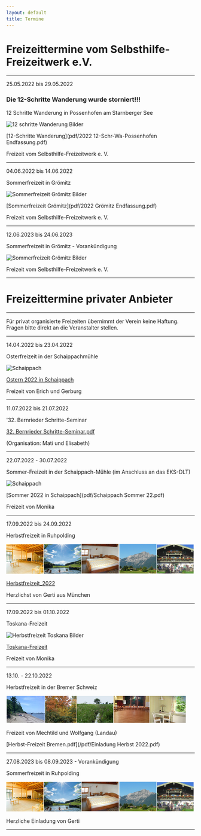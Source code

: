 ```yaml
---
layout: default
title: Termine
---
```

# Freizeittermine vom Selbsthilfe-Freizeitwerk e.V.

---------------------------------------------------------------------------------------------------

25.05.2022 bis 29.05.2022 

### Die 12-Schritte Wanderung wurde storniert!!!

12 Schritte Wanderung in Possenhofen am Starnberger See

![12 schritte Wanderung Bilder](https://ik.imagekit.io/zcrl68n9dky/tr:oi-leisten@@W_5.jpeg,ox-0,oy-0,ow-94,oh-68:oi-leisten@@W_2.jpeg,ox-97,oy-0,ow-94,oh-68:oi-leisten@@W_3.jpeg,ox-194,oy-0,ow-94,oh-68:oi-leisten@@W_4.jpeg,ox-291,oy-0,ow-94,oh-68:oi-leisten@@W_1.jpeg,ox-388,oy-0,ow-94,oh-68/white.jpg)

[12-Schritte Wanderung](pdf/2022 12-Schr-Wa-Possenhofen Endfassung.pdf)

Freizeit vom Selbsthilfe-Freizeitwerk e. V. 

---------------------------------------------------------------------------------------------------

04.06.2022 bis 14.06.2022 

Sommerfreizeit in Grömitz

![Sommerfreizeit Grömitz Bilder](https://ik.imagekit.io/zcrl68n9dky/tr:oi-leisten@@GR_1.jpeg,ox-0,oy-0,ow-94,oh-68:oi-leisten@@GR_2.jpeg,ox-97,oy-0,ow-94,oh-68:oi-leisten@@GR_3.jpeg,ox-194,oy-0,ow-94,oh-68:oi-leisten@@GR_4.jpeg,ox-291,oy-0,ow-94,oh-68:oi-leisten@@GR_5.jpeg,ox-388,oy-0,ow-94,oh-68/white.jpg)

[Sommerfreizeit Grömitz](pdf/2022 Grömitz Endfassung.pdf)

Freizeit vom Selbsthilfe-Freizeitwerk e. V. 

--------------------------------------------------------------------------------------------------

12.06.2023 bis 24.06.2023 

Sommerfreizeit in Grömitz - Vorankündigung 

![Sommerfreizeit Grömitz Bilder](https://ik.imagekit.io/zcrl68n9dky/tr:oi-leisten@@GR_1.jpeg,ox-0,oy-0,ow-94,oh-68:oi-leisten@@GR_2.jpeg,ox-97,oy-0,ow-94,oh-68:oi-leisten@@GR_3.jpeg,ox-194,oy-0,ow-94,oh-68:oi-leisten@@GR_4.jpeg,ox-291,oy-0,ow-94,oh-68:oi-leisten@@GR_5.jpeg,ox-388,oy-0,ow-94,oh-68/white.jpg)

Freizeit vom Selbsthilfe-Freizeitwerk e. V. 

---------------------------------------------------------------------------------------------------

# Freizeittermine privater Anbieter

---------------------------------------------------------------------------------------------------

Für privat organisierte Freizeiten übernimmt der Verein keine Haftung. Fragen bitte direkt an die Veranstalter stellen.

---------------------------------------------------------------------------------------------------

14.04.2022 bis 23.04.2022 

Osterfreizeit in der Schaippachmühle 

![Schaippach](/images/schaippach.jpeg)

[Ostern 2022 in Schaippach](pdf/2022OsternSchaippach.pdf)

Freizeit von Erich und Gerburg 

-----------------------------------------------------------------------------------------------------

11.07.2022 bis 21.07.2022

'32. Bernrieder Schritte-Seminar

[32. Bernrieder Schritte-Seminar.pdf](/pdf/Bernried22-22.04.06-1Flyer.pdf)

(Organisation: Mati und Elisabeth)

-----------------------------------------------------------------------------------------------------

22.07.2022 - 30.07.2022

Sommer-Freizeit in der Schaippach-Mühle (im Anschluss an das EKS-DLT)

![Schaippach](/images/schaippach.jpeg)

[Sommer 2022 in Schaippach](pdf/Schaippach Sommer 22.pdf)

Freizeit von Monika

-----------------------------------------------------------------------------------------------------


17.09.2022 bis 24.09.2022

Herbstfreizeit in Ruhpolding

![ruhpolding](/images/bildleiste_2021.png)

[Herbstfreizeit_2022](pdf/Herbstfreizeit_2022_anonym.pdf)

Herzlichst von Gerti aus München

------------------------------------------------------------------------------------------------------

17.09.2022 bis 01.10.2022

Toskana-Freizeit

![Herbstfreizeit Toskana Bilder](https://ik.imagekit.io/zcrl68n9dky/tr:oi-leisten@@TO_1.jpg,ox-0,oy-0,ow-94,oh-68:oi-leisten@@TO_2.jpg,ox-97,oy-0,ow-94,oh-68:oi-leisten@@TO_3.jpg,ox-194,oy-0,ow-94,oh-68:oi-leisten@@TO_4.jpg,ox-291,oy-0,ow-94,oh-68:oi-leisten@@TO_5.png,ox-388,oy-0,ow-94,oh-68/white.jpg)

[Toskana-Freizeit](pdf/Toskana.pdf)

Freizeit von Monika

------------------------------------------------------------------------------------------------------

13.10. - 22.10.2022

Herbstfreizeit in der Bremer Schweiz

![Freizeit Bremen im Herbst](/images/Leiste_Herbst_Bremen.jpg)

Freizeit von Mechtild und Wolfgang (Landau)

[Herbst-Freizeit Bremen.pdf](/pdf/Einladung Herbst 2022.pdf)


------------------------------------------------------------------------------------------------------

27.08.2023 bis 08.09.2023 - Vorankündigung 

Sommerfreizeit in Ruhpolding

![ruhpolding](/images/bildleiste_2021.png)

Herzliche Einladung von Gerti 

--------------------------------------------------------------------------------------------------------
